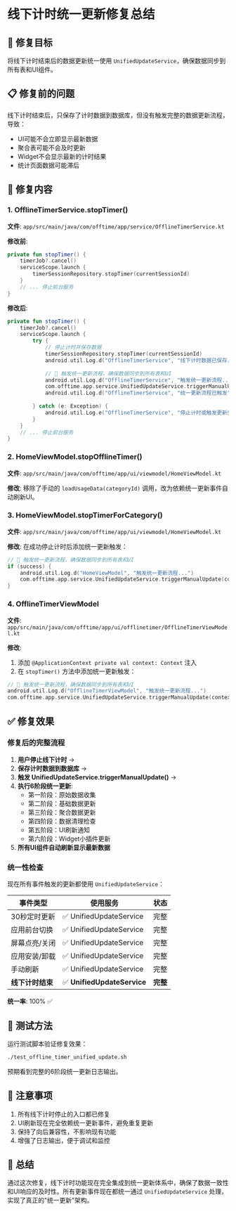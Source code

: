 # 线下计时统一更新修复总结

## 🎯 修复目标
将线下计时结束后的数据更新统一使用 `UnifiedUpdateService`，确保数据同步到所有表和UI组件。

## 📋 修复前的问题
线下计时结束后，只保存了计时数据到数据库，但没有触发完整的数据更新流程，导致：
- UI可能不会立即显示最新数据
- 聚合表可能不会及时更新  
- Widget不会显示最新的计时结果
- 统计页面数据可能滞后

## 🔧 修复内容

### 1. OfflineTimerService.stopTimer()
**文件**: `app/src/main/java/com/offtime/app/service/OfflineTimerService.kt`

**修改前**:
```kotlin
private fun stopTimer() {
    timerJob?.cancel()
    serviceScope.launch {
        timerSessionRepository.stopTimer(currentSessionId)
    }
    // ... 停止前台服务
}
```

**修改后**:
```kotlin
private fun stopTimer() {
    timerJob?.cancel()
    serviceScope.launch {
        try {
            // 停止计时并保存数据
            timerSessionRepository.stopTimer(currentSessionId)
            android.util.Log.d("OfflineTimerService", "线下计时数据已保存，sessionId=$currentSessionId")
            
            // 🔧 触发统一更新流程，确保数据同步到所有表和UI
            android.util.Log.d("OfflineTimerService", "触发统一更新流程...")
            com.offtime.app.service.UnifiedUpdateService.triggerManualUpdate(this@OfflineTimerService)
            android.util.Log.d("OfflineTimerService", "统一更新流程已触发")
            
        } catch (e: Exception) {
            android.util.Log.e("OfflineTimerService", "停止计时或触发更新失败", e)
        }
    }
    // ... 停止前台服务
}
```

### 2. HomeViewModel.stopOfflineTimer()
**文件**: `app/src/main/java/com/offtime/app/ui/viewmodel/HomeViewModel.kt`

**修改**: 移除了手动的 `loadUsageData(categoryId)` 调用，改为依赖统一更新事件自动刷新UI。

### 3. HomeViewModel.stopTimerForCategory()
**文件**: `app/src/main/java/com/offtime/app/ui/viewmodel/HomeViewModel.kt`

**修改**: 在成功停止计时后添加统一更新触发：
```kotlin
// 🔧 触发统一更新流程，确保数据同步到所有表和UI
if (success) {
    android.util.Log.d("HomeViewModel", "触发统一更新流程...")
    com.offtime.app.service.UnifiedUpdateService.triggerManualUpdate(context)
}
```

### 4. OfflineTimerViewModel
**文件**: `app/src/main/java/com/offtime/app/ui/offlinetimer/OfflineTimerViewModel.kt`

**修改**:
1. 添加 `@ApplicationContext private val context: Context` 注入
2. 在 `stopTimer()` 方法中添加统一更新触发：
```kotlin
// 🔧 触发统一更新流程，确保数据同步到所有表和UI
android.util.Log.d("OfflineTimerViewModel", "触发统一更新流程...")
com.offtime.app.service.UnifiedUpdateService.triggerManualUpdate(context)
```

## ✅ 修复效果

### 修复后的完整流程
1. **用户停止线下计时** → 
2. **保存计时数据到数据库** → 
3. **触发 UnifiedUpdateService.triggerManualUpdate()** →
4. **执行6阶段统一更新**:
   - 第一阶段：原始数据收集
   - 第二阶段：基础数据更新  
   - 第三阶段：聚合数据更新
   - 第四阶段：数据清理检查
   - 第五阶段：UI刷新通知
   - 第六阶段：Widget小插件更新
5. **所有UI组件自动刷新显示最新数据**

### 统一性检查
现在所有事件触发的更新都使用 `UnifiedUpdateService`：

| 事件类型 | 使用服务 | 状态 |
|---------|---------|------|
| 30秒定时更新 | ✅ UnifiedUpdateService | 完整 |
| 应用前台切换 | ✅ UnifiedUpdateService | 完整 |
| 屏幕点亮/关闭 | ✅ UnifiedUpdateService | 完整 |
| 应用安装/卸载 | ✅ UnifiedUpdateService | 完整 |
| 手动刷新 | ✅ UnifiedUpdateService | 完整 |
| **线下计时结束** | ✅ **UnifiedUpdateService** | **完整** |

**统一率**: 100% ✅

## 🧪 测试方法
运行测试脚本验证修复效果：
```bash
./test_offline_timer_unified_update.sh
```

预期看到完整的6阶段统一更新日志输出。

## 📝 注意事项
1. 所有线下计时停止的入口都已修复
2. UI刷新现在完全依赖统一更新事件，避免重复更新
3. 保持了向后兼容性，不影响现有功能
4. 增强了日志输出，便于调试和监控

## 🎉 总结
通过这次修复，线下计时功能现在完全集成到统一更新体系中，确保了数据一致性和UI响应的及时性。所有更新事件现在都统一通过 `UnifiedUpdateService` 处理，实现了真正的"统一更新"架构。
